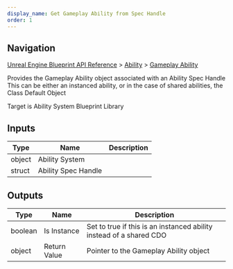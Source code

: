 ```yaml
---
display_name: Get Gameplay Ability from Spec Handle
order: 1
---
```

## Navigation

[Unreal Engine Blueprint API Reference](https://dev.epicgames.com/documentation/en-us/unreal-engine/BlueprintAPI) > [Ability](https://dev.epicgames.com/documentation/en-us/unreal-engine/BlueprintAPI/Ability) > [Gameplay Ability](https://dev.epicgames.com/documentation/en-us/unreal-engine/BlueprintAPI/Ability/GameplayAbility)

Provides the Gameplay Ability object associated with an Ability Spec Handle
This can be either an instanced ability, or in the case of shared abilities, the Class Default Object

Target is Ability System Blueprint Library

## Inputs

| Type | Name | Description |
| --- | --- | --- |
| object | Ability System |  |
| struct | Ability Spec Handle |  |

## Outputs

| Type | Name | Description |
| --- | --- | --- |
| boolean | Is Instance | Set to true if this is an instanced ability instead of a shared CDO |
| object | Return Value | Pointer to the Gameplay Ability object |
